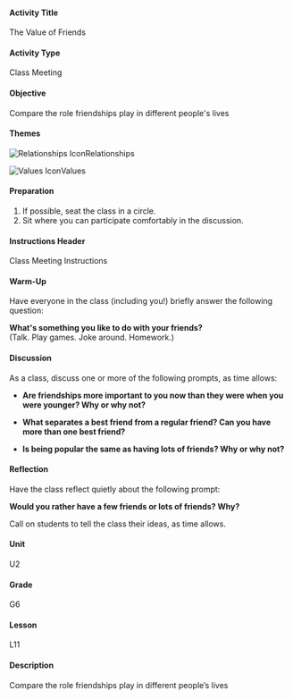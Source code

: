 #### Activity Title
The Value of Friends
#### Activity Type
Class Meeting
#### Objective
Compare the role friendships play in different people's lives
#### Themes
![Relationships Icon](http://v5cmservice.secondstep.org/MS3TP_IMAGES/SKILLS/SKILLS_SMALL_IMAGES/relationships-sm.png)Relationships
 
![Values Icon](http://v5cmservice.secondstep.org/MS3TP_IMAGES/SKILLS/SKILLS_SMALL_IMAGES/values-sm.png)Values
 

#### Preparation
1. If possible, seat the class in a circle.
2. Sit where you can participate comfortably in the discussion.

#### Instructions Header
Class Meeting Instructions
#### Warm-Up
Have everyone in the class (including you!) briefly answer the following question:

**What's something you like to do with your friends?**<br/> 
              (Talk. Play games. Joke around. Homework.)
#### Discussion
As a class, discuss one or more of the following prompts, as time allows:


-  **Are friendships more important to you now than they were when you were younger? Why or why not?**

-  **What separates a best friend from a regular friend? Can you have more than one best friend?**

-  **Is being popular the same as having lots of friends? Why or why not?**
#### Reflection
Have the class reflect quietly about the following prompt:

**Would you rather have a few friends or lots of friends? Why?**

Call on students to tell the class their ideas, as time allows.
#### Unit
U2
#### Grade
G6
#### Lesson
L11
#### Description
Compare the role friendships play in different people’s lives

